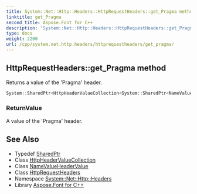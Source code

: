 ```yaml
---
title: System::Net::Http::Headers::HttpRequestHeaders::get_Pragma method
linktitle: get_Pragma
second_title: Aspose.Font for C++
description: 'System::Net::Http::Headers::HttpRequestHeaders::get_Pragma method. Returns a value of the ''Pragma'' header in C++.'
type: docs
weight: 2200
url: /cpp/system.net.http.headers/httprequestheaders/get_pragma/
---
```

## HttpRequestHeaders::get_Pragma method


Returns a value of the 'Pragma' header.

```cpp
System::SharedPtr<HttpHeaderValueCollection<System::SharedPtr<NameValueHeaderValue>>> System::Net::Http::Headers::HttpRequestHeaders::get_Pragma()
```


### ReturnValue

A value of the 'Pragma' header.

## See Also

* Typedef [SharedPtr](../../../system/sharedptr/)
* Class [HttpHeaderValueCollection](../../httpheadervaluecollection/)
* Class [NameValueHeaderValue](../../namevalueheadervalue/)
* Class [HttpRequestHeaders](../)
* Namespace [System::Net::Http::Headers](../../)
* Library [Aspose.Font for C++](../../../)
